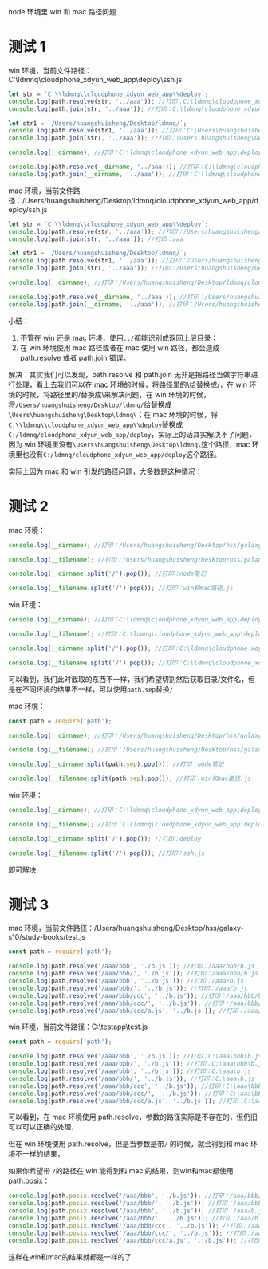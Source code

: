 node 环境里 win 和 mac 路径问题

# 测试 1

win 环境，当前文件路径：C:\ldmnq\cloudphone_xdyun_web_app\deploy\ssh.js

```js
let str = `C:\\ldmnq\\cloudphone_xdyun_web_app\\deploy`;
console.log(path.resolve(str, '../aaa')); //打印：C:\ldmnq\cloudphone_xdyun_web_app\aaa
console.log(path.join(str, '../aaa')); //打印：C:\ldmnq\cloudphone_xdyun_web_app\aaa

let str1 = `/Users/huangshuisheng/Desktop/ldmnq/`;
console.log(path.resolve(str1, '../aaa')); //打印：C:\Users\huangshuisheng\Desktop\aaa
console.log(path.join(str1, '../aaa')); //打印：\Users\huangshuisheng\Desktop\aaa

console.log(__dirname); //打印：C:\ldmnq\cloudphone_xdyun_web_app\deploy

console.log(path.resolve(__dirname, '../aaa')); //打印：C:\ldmnq\cloudphone_xdyun_web_app\aaa
console.log(path.join(__dirname, '../aaa')); //打印：C:\ldmnq\cloudphone_xdyun_web_app\aaa
```

mac 环境，当前文件路径：/Users/huangshuisheng/Desktop/ldmnq/cloudphone_xdyun_web_app/deploy/ssh.js

```js
let str = `C:\\ldmnq\\cloudphone_xdyun_web_app\\deploy`;
console.log(path.resolve(str, '../aaa')); //打印：/Users/huangshuisheng/Desktop/ldmnq/cloudphone_xdyun_web_app/aaa
console.log(path.join(str, '../aaa')); //打印：aaa

let str1 = `/Users/huangshuisheng/Desktop/ldmnq/`;
console.log(path.resolve(str1, '../aaa')); //打印：/Users/huangshuisheng/Desktop/aaa
console.log(path.join(str1, '../aaa')); //打印：/Users/huangshuisheng/Desktop/aaa

console.log(__dirname); //打印：/Users/huangshuisheng/Desktop/ldmnq/cloudphone_xdyun_web_app/deploy

console.log(path.resolve(__dirname, '../aaa')); //打印：/Users/huangshuisheng/Desktop/ldmnq/cloudphone_xdyun_web_app/aaa
console.log(path.join(__dirname, '../aaa')); //打印：/Users/huangshuisheng/Desktop/ldmnq/cloudphone_xdyun_web_app/aaa
```

小结：

1. 不管在 win 还是 mac 环境，使用`../`都能识别成返回上层目录；
2. 在 win 环境使用 mac 路径或者在 mac 使用 win 路径，都会造成 path.resolve 或者 path.join 错误。

解决：其实我们可以发现，path.resolve 和 path.join 无非是把路径当做字符串进行处理，看上去我们可以在 mac 环境的时候，将路径里的\给替换成/，在 win 环境的时候，将路径里的/替换成\来解决问题，在 win 环境的时候，将`/Users/huangshuisheng/Desktop/ldmnq/`给替换成`\Users\huangshuisheng\Desktop\ldmnq\`；在 mac 环境的时候，将`C:\\ldmnq\\cloudphone_xdyun_web_app\\deploy`替换成`C:/ldmnq/cloudphone_xdyun_web_app/deploy`，实际上的话其实解决不了问题，因为 win 环境里没有`\Users\huangshuisheng\Desktop\ldmnq\`这个路径，mac 环境里也没有`C:/ldmnq/cloudphone_xdyun_web_app/deploy`这个路径。

实际上因为 mac 和 win 引发的路径问题，大多数是这种情况：

# 测试 2

mac 环境：

```js
console.log(__dirname); //打印：/Users/huangshuisheng/Desktop/hss/galaxy-s10/study-books/node笔记

console.log(__filename); //打印：/Users/huangshuisheng/Desktop/hss/galaxy-s10/study-books/node笔记/win和mac路径.js

console.log(__dirname.split('/').pop()); //打印：node笔记

console.log(__filename.split('/').pop()); //打印：win和mac路径.js
```

win 环境：

```js
console.log(__dirname); //打印：C:\ldmnq\cloudphone_xdyun_web_app\deploy

console.log(__filename); //打印：C:\ldmnq\cloudphone_xdyun_web_app\deploy\ssh.js

console.log(__dirname.split('/').pop()); //打印：C:\ldmnq\cloudphone_xdyun_web_app\deploy

console.log(__filename.split('/').pop()); //打印：C:\ldmnq\cloudphone_xdyun_web_app\deploy\ssh.js
```

可以看到，我们此时截取的东西不一样，我们希望切割然后获取目录/文件名，但是在不同环境的结果不一样，可以使用`path.sep`替换`/`

mac 环境：

```js
const path = require('path');

console.log(__dirname); //打印：/Users/huangshuisheng/Desktop/hss/galaxy-s10/study-books/node笔记

console.log(__filename); //打印：/Users/huangshuisheng/Desktop/hss/galaxy-s10/study-books/node笔记/win和mac路径.js

console.log(__dirname.split(path.sep).pop()); //打印：node笔记

console.log(__filename.split(path.sep).pop()); //打印：win和mac路径.js
```

win 环境：

```js
console.log(__dirname); //打印：C:\ldmnq\cloudphone_xdyun_web_app\deploy

console.log(__filename); //打印：C:\ldmnq\cloudphone_xdyun_web_app\deploy\ssh.js

console.log(__dirname.split('/').pop()); //打印：deploy

console.log(__filename.split('/').pop()); //打印：ssh.js
```

即可解决

# 测试 3

mac 环境，当前文件路径：/Users/huangshuisheng/Desktop/hss/galaxy-s10/study-books/test.js

```js
const path = require('path');

console.log(path.resolve('/aaa/bbb', './b.js')); //打印：/aaa/bbb/b.js
console.log(path.resolve('/aaa/bbb/', './b.js')); //打印：/aaa/bbb/b.js
console.log(path.resolve('/aaa/bbb', '../b.js')); //打印：/aaa/b.js
console.log(path.resolve('/aaa/bbb/', '../b.js')); //打印：/aaa/b.js
console.log(path.resolve('/aaa/bbb/ccc', '../b.js')); //打印：/aaa/bbb/b.js
console.log(path.resolve('/aaa/bbb/ccc/', '../b.js')); //打印：/aaa/bbb/b.js
console.log(path.resolve('/aaa/bbb/ccc/a.js', '../b.js')); //打印：/aaa/bbb/ccc/b.js
```

win 环境，当前文件路径：C:\testapp\test.js

```js
const path = require('path');

console.log(path.resolve('/aaa/bbb', './b.js')); //打印：C:\aaa\bbb\b.js
console.log(path.resolve('/aaa/bbb/', './b.js')); //打印：C:\aaa\bbb\b.js
console.log(path.resolve('/aaa/bbb', '../b.js')); //打印：C:\aaa\b.js
console.log(path.resolve('/aaa/bbb/', '../b.js')); //打印：C:\aaa\b.js
console.log(path.resolve('/aaa/bbb/ccc', '../b.js')); //打印：C:\aaa\bbb\b.js
console.log(path.resolve('/aaa/bbb/ccc/', '../b.js')); //打印：C:\aaa\bbb\b.js
console.log(path.resolve('/aaa/bbb/ccc/a.js', '../b.js')); //打印：C:\aaa\bbb\ccc\b.js
```

可以看到，在 mac 环境使用 path.resolve，参数的路径实际是不存在的，但仍旧可以可以正确的处理，

但在 win 环境使用 path.resolve，但是当参数是带`/` 的时候，就会得到和 mac 环境不一样的结果，

如果你希望带 `/`的路径在 win 能得到和 mac 的结果，则win和mac都使用path.posix：

```js
console.log(path.posix.resolve('/aaa/bbb', './b.js')); //打印：/aaa/bbb/b.js
console.log(path.posix.resolve('/aaa/bbb/', './b.js')); //打印：/aaa/bbb/b.js
console.log(path.posix.resolve('/aaa/bbb', '../b.js')); //打印：/aaa/b.js
console.log(path.posix.resolve('/aaa/bbb/', '../b.js')); //打印：/aaa/b.js
console.log(path.posix.resolve('/aaa/bbb/ccc', '../b.js')); //打印：/aaa/bbb/b.js
console.log(path.posix.resolve('/aaa/bbb/ccc/', '../b.js')); //打印：/aaa/bbb/b.js
console.log(path.posix.resolve('/aaa/bbb/ccc/a.js', '../b.js')); //打印：/aaa/bbb/ccc/b.js
```

这样在win和mac的结果就都是一样的了
